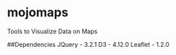 # mojomaps
Tools to Visualize Data on Maps

##Dependencies
JQuery - 3.2.1
D3 - 4.12.0
Leaflet - 1.2.0
